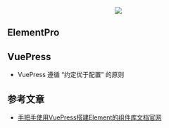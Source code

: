 <p align="center">
  <img src="https://element.eleme.cn/static/theme-index-blue.c38b733.png">
</p>

## ElementPro

## VuePress
- VuePress 遵循 “约定优于配置” 的原则

## 参考文章
- [手把手使用VuePress搭建Element的组件库文档官网](https://segmentfault.com/a/1190000040437920)